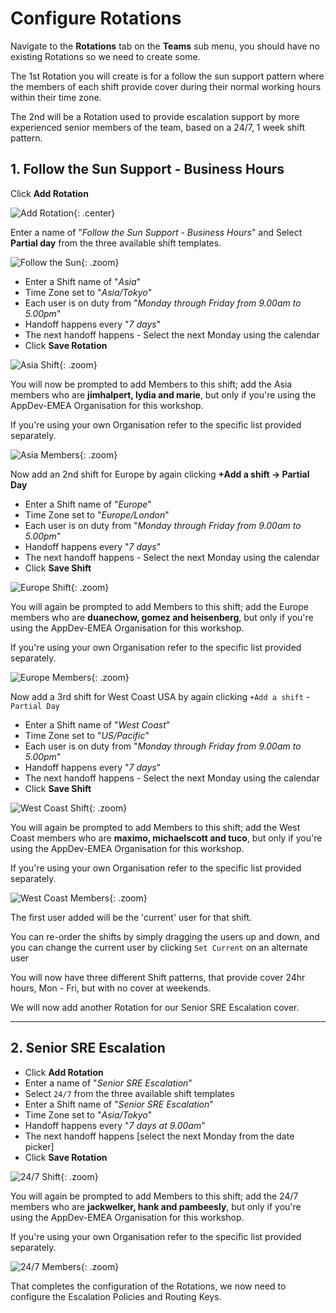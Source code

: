 # Configure Rotations

Navigate to the **Rotations** tab on the **Teams** sub menu, you should have no existing Rotations so we need to create some.

The 1st Rotation you will create is for a follow the sun support pattern where the members of each shift provide cover during their normal working hours within their time zone.

The 2nd will be a Rotation used to provide escalation support by more experienced senior members of the team, based on a 24/7, 1 week shift pattern.

## 1. Follow the Sun Support - Business Hours

Click **Add Rotation**

![Add Rotation](../../images/victorops/add-rotation.png){: .center}

Enter a name of "*Follow the Sun Support - Business Hours*" and Select **Partial day** from the three available shift templates.

![Follow the Sun](../../images/victorops/follow-the-sun.png){: .zoom}

* Enter a Shift name of "*Asia*"
* Time Zone set to "*Asia/Tokyo*"
* Each user is on duty from "*Monday through Friday from 9.00am to 5.00pm*"
* Handoff happens every "*7 days*"
* The next handoff happens - Select the next Monday using the calendar
* Click **Save Rotation**

![Asia Shift](../../images/victorops/asia-shift.png){: .zoom}

You will now be prompted to add Members to this shift; add the Asia members who are **jimhalpert, lydia and marie**, but only if you're using the AppDev-EMEA Organisation for this workshop.

If you're using your own Organisation refer to the specific list provided separately.

![Asia Members](../../images/victorops/asia-members.png){: .zoom}

Now add an 2nd shift for Europe by again clicking **+Add a shift → Partial Day**

* Enter a Shift name of "*Europe*"
* Time Zone set to "*Europe/London*"
* Each user is on duty from "*Monday through Friday from 9.00am to 5.00pm*"
* Handoff happens every "*7 days*"
* The next handoff happens - Select the next Monday using the calendar
* Click **Save Shift**

![Europe Shift](../../images/victorops/europe-shift.png){: .zoom}

You will again be prompted to add Members to this shift; add the Europe members who are **duanechow, gomez and heisenberg**, but only if you're using the AppDev-EMEA Organisation for this workshop.

If you're using your own Organisation refer to the specific list provided separately.

![Europe Members](../../images/victorops/europe-members.png){: .zoom}

Now add a 3rd shift for West Coast USA by again clicking `+Add a shift` - `Partial Day`

* Enter a Shift name of "*West Coast*"
* Time Zone set to "*US/Pacific*"
* Each user is on duty from "*Monday through Friday from 9.00am to 5.00pm*"
* Handoff happens every "*7 days*"
* The next handoff happens - Select the next Monday using the calendar
* Click **Save Shift**

![West Coast Shift](../../images/victorops/west-coast-shift.png){: .zoom}

You will again be prompted to add Members to this shift; add the West Coast members who are **maximo, michaelscott and tuco**, but only if you're using the AppDev-EMEA Organisation for this workshop.

If you're using your own Organisation refer to the specific list provided separately.

![West Coast Members](../../images/victorops/west-coast-members.png){: .zoom}

The first user added will be the 'current' user for that shift.

You can re-order the shifts by simply dragging the users up and down, and you can change the current user by clicking `Set Current` on an alternate user

You will now have three different Shift patterns, that provide cover 24hr hours, Mon - Fri, but with no cover at weekends.

We will now add another Rotation for our Senior SRE Escalation cover.

---

## 2. Senior SRE Escalation

* Click **Add Rotation**
* Enter a name of "*Senior SRE Escalation*"
* Select `24/7` from the three available shift templates
* Enter a Shift name of "*Senior SRE Escalation*"
* Time Zone set to "*Asia/Tokyo*"
* Handoff happens every "*7 days at 9.00am*"
* The next handoff happens [select the next Monday from the date picker]
* Click **Save Rotation**

![24/7 Shift](../../images/victorops/24-7-shift.png){: .zoom}

You will again be prompted to add Members to this shift; add the 24/7 members who are **jackwelker, hank and pambeesly**, but only if you're using the AppDev-EMEA Organisation for this workshop.

If you're using your own Organisation refer to the specific list provided separately.

![24/7 Members](../../images/victorops/24-7-members.png){: .zoom}

That completes the configuration of the Rotations, we now need to configure the Escalation Policies and Routing Keys.
